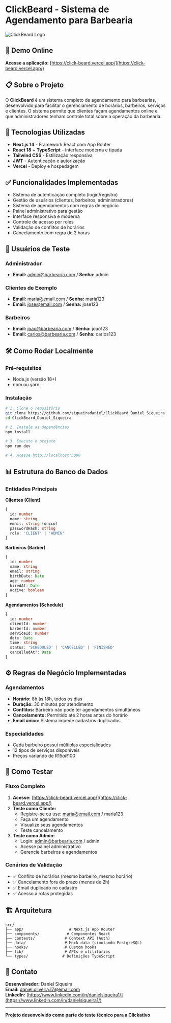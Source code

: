 # ClickBeard - Sistema de Agendamento para Barbearia

![ClickBeard Logo](https://img.shields.io/badge/ClickBeard-Sistema%20de%20Agendamento-green?style=for-the-badge)

## 🚀 Demo Online
**Acesse a aplicação:** [https://click-beard.vercel.app/](https://click-beard.vercel.app/)

## 📋 Sobre o Projeto

O **ClickBeard** é um sistema completo de agendamento para barbearias, desenvolvido para facilitar o gerenciamento de horários, barbeiros, serviços e clientes. O sistema permite que clientes façam agendamentos online e que administradores tenham controle total sobre a operação da barbearia.

## 🚀 Tecnologias Utilizadas

- **Next.js 14** - Framework React com App Router
- **React 18** + **TypeScript** - Interface moderna e tipada
- **Tailwind CSS** - Estilização responsiva
- **JWT** - Autenticação e autorização
- **Vercel** - Deploy e hospedagem

## ✅ Funcionalidades Implementadas

- Sistema de autenticação completo (login/registro)
- Gestão de usuários (clientes, barbeiros, administradores)
- Sistema de agendamentos com regras de negócio
- Painel administrativo para gestão
- Interface responsiva e moderna
- Controle de acesso por roles
- Validação de conflitos de horários
- Cancelamento com regra de 2 horas

## 👥 Usuários de Teste

### Administrador
- **Email:** admin@barbearia.com / **Senha:** admin

### Clientes de Exemplo
- **Email:** maria@email.com / **Senha:** maria123
- **Email:** jose@email.com / **Senha:** jose123

### Barbeiros
- **Email:** joao@barbearia.com / **Senha:** joao123
- **Email:** carlos@barbearia.com / **Senha:** carlos123

## 🛠️ Como Rodar Localmente

### Pré-requisitos
- Node.js (versão 18+)
- npm ou yarn

### Instalação
```bash
# 1. Clone o repositório
git clone https://github.com/siqueiradaniel/ClickBeard_Daniel_Siqueira.git
cd ClickBeard_Daniel_Siqueira

# 2. Instale as dependências
npm install

# 3. Execute o projeto
npm run dev

# 4. Acesse http://localhost:3000
```

## 📊 Estrutura do Banco de Dados

### Entidades Principais

**Clientes (Client)**
```typescript
{
  id: number
  name: string
  email: string (único)
  passwordHash: string
  role: 'CLIENT' | 'ADMIN'
}
```

**Barbeiros (Barber)**
```typescript
{
  id: number
  name: string
  email: string
  birthDate: Date
  age: number
  hiredAt: Date
  active: boolean
}
```

**Agendamentos (Schedule)**
```typescript
{
  id: number
  clientId: number
  barberId: number
  serviceId: number
  date: Date
  time: string
  status: 'SCHEDULED' | 'CANCELLED' | 'FINISHED'
  cancelledAt?: Date
}
```

## ⚙️ Regras de Negócio Implementadas

### Agendamentos
- **Horário:** 8h às 18h, todos os dias
- **Duração:** 30 minutos por atendimento
- **Conflitos:** Barbeiro não pode ter agendamentos simultâneos
- **Cancelamento:** Permitido até 2 horas antes do horário
- **Email único:** Sistema impede cadastros duplicados

### Especialidades
- Cada barbeiro possui múltiplas especialidades
- 12 tipos de serviços disponíveis
- Preços variando de R$15 a R$100

## 🧪 Como Testar

### Fluxo Completo
1. **Acesse:** [https://click-beard.vercel.app/](https://click-beard.vercel.app/)
2. **Teste como Cliente:**
   - Registre-se ou use: maria@email.com / maria123
   - Faça um agendamento
   - Visualize seus agendamentos
   - Teste cancelamento
3. **Teste como Admin:**
   - Login: admin@barbearia.com / admin
   - Acesse painel administrativo
   - Gerencie barbeiros e agendamentos

### Cenários de Validação
- ✅ Conflito de horários (mesmo barbeiro, mesmo horário)
- ✅ Cancelamento fora do prazo (menos de 2h)
- ✅ Email duplicado no cadastro
- ✅ Acesso a rotas protegidas

## 🏗️ Arquitetura

```
src/
├── app/                    # Next.js App Router
├── components/            # Componentes React
├── contexts/             # Context API (Auth)
├── data/                 # Mock data (simulando PostgreSQL)
├── hooks/                # Custom hooks
├── lib/                  # APIs e utilitários
└── types/               # Definições TypeScript
```

## 📧 Contato

**Desenvolvedor:** Daniel Siqueira  
**Email:** daniel.oliveira.17@email.com  
**LinkedIn:** [https://www.linkedin.com/in/danielsiqueira1/](https://www.linkedin.com/in/danielsiqueira1/)

---

**Projeto desenvolvido como parte do teste técnico para a Clickativo**